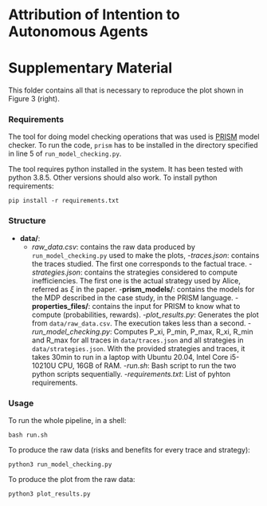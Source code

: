 # Attribution of Intention to Autonomous Agents
# Supplementary Material

This folder contains all that is necessary to reproduce the plot shown in
Figure 3 (right).

### Requirements

The tool for doing model checking operations that was used is
[PRISM](http://www.prismmodelchecker.org/download.php)
model checker.
To run the code, `prism` has to be installed in the directory specified in line 5 of `run_model_checking.py`.

The tool requires python installed in the system.
It has been tested with python 3.8.5.
Other versions should also work.
To install python requirements:
```
pip install -r requirements.txt
```

### Structure
- **data/**:
  - *raw_data.csv*: contains the raw data produced by `run_model_checking.py` used to make the plots,
  -*traces.json*: contains the traces studied.
  The first one corresponds to the factual trace.
  -*strategies.json*: contains the strategies considered to compute inefficiencies.
  The first one is the actual strategy used by Alice, referred as $\xi$ in the paper.
-**prism_models/**: contains the models for the MDP described in the case study, in the PRISM language.
-**properties_files/**: contains the input for PRISM to know what to compute (probabilities, rewards).
-*plot_results.py*: Generates the plot from `data/raw_data.csv`. The execution takes less than a second.
-*run_model_checking.py*: Computes P_xi, P_min, P_max, R_xi, R_min and R_max for all traces in `data/traces.json` and all strategies in `data/strategies.json`.
With the provided strategies and traces, it takes 30min to run in a laptop
with Ubuntu 20.04, Intel Core i5-10210U CPU, 16GB of RAM.
-*run.sh*: Bash script to run the two python scripts sequentially.
-*requirements.txt*: List of pyhton requirements.

### Usage

To run the whole pipeline, in a shell:

```
bash run.sh
```

To produce the raw data (risks and benefits for every trace and strategy):
```
python3 run_model_checking.py
```

To produce the plot from the raw data:
```
python3 plot_results.py
```
